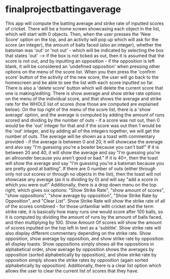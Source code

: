 # finalprojectbattingaverage
This app will compute the batting average and strike rate of inputted scores of cricket. There will be a home screen showcasing each object in the list, which will start with 0 objects. Then, when the user presses the 'New Score' option on the top, and an activity will pop up which will ask for the score (an integer), the amount of balls faced (also an integer), whether the batsman was 'out' or 'not out' - which will be indicated by selecting the box that states 'out' --> if the box is not ticked as out, then it is assumed that the score is not out, and by inputting an opposition - if the opposition is left blank, it will be considered an 'undefined opposition' when pressing other options on the menu of the score list. When you then press the 'confirm score' button of the activity of the new score, the user will go back to the homescreen and be able to see the list with each score inputted so far. There is also a 'delete score' button which will delete the current score that one is making/editing. There is show average and show strike rate options on the menu of the individual score, and that shows the average and strike rate for the WHOLE list of scores (how those are computed are explained below). On the top right of the menu of the score list, there is a 'show average' option, and the average is computed by adding the amount of runs scored and dividing by the number of outs - if a score was not out, then 0 would be the 'out' integer for that and if the score was out then 1 would be the 'out' integer, and by adding all of the integers together, we will get the number of outs. The average will be shown as a toast with commentary provided - if the average is between 0 and 20, it will showcase the average and also say "I'm guessing you're a bowler because you can't bat!" If it is between 20 and 40, it will show the average and say "I'm guessing you're an allrounder because you aren't good or bad." If it is 40+, then the toast will show the average and say "I'm guessing you're a batsman because you are pretty good at batting". If there are 0 number of outs (either through only not out scores or through no objects in the list), then the toast will not showcase any average (as it is dividing by 0) and will say "add a score in which you were out!" Additionally, there is a drop down menu on the top right, which gives six options: "Show Strike Rate", "show amount of scores", "show oppositions",  "show average by opposition", "Show Strike Rate by Opposition", and "Clear List". Show Strike Rate will show the strike rate of all of the scores combined - for those unfamiliar with cricket and the term strike rate, it is basically how many runs one would score after 100 balls, so it is computed by dividing the amount of runs by the amount of balls faced, and then multiplying by 100. Show Amount Of scores will show the amount of scores inputted on the top left in text as a 'subtitle'. Show strike rate will also display different commentary depending on the strike rate. Show opposition, show average by opposition, and show strike rate by opposition all display toasts. Show oppositions simply shows all the oppositions in alphabetical order, show average by opposition shows the averages by opposition (sorted alphabetically by opposition), and show strike rate by opposition simply shows the strike rates by opposition (again sorted alphabetically by opposition). Additionally, there is a clear list option which allows the user to clear the current list of scores that they have.
